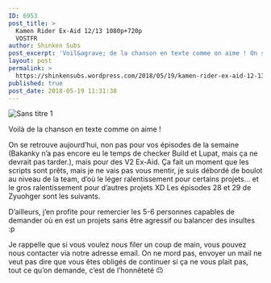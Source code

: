 ```yaml
---
ID: 6953
post_title: >
  Kamen Rider Ex-Aid 12/13 1080p+720p
  VOSTFR
author: Shinken Subs
post_excerpt: 'Voil&agrave; de la chanson en texte comme on aime ! On se retrouve aujourd&rsquo;hui, non pas pour vos &eacute;pisodes de la semaine (Bakanky n&rsquo;a pas encore eu le temps de checker Build et Lupat, mais &ccedil;a ne devrait pas tarder.), mais pour des V2 Ex-Aid. &Ccedil;a fait un moment que les scripts sont pr&ecirc;ts, mais &hellip; <a href="https://shinkensubs.wordpress.com/2018/05/19/kamen-rider-ex-aid-12-13-1080p720p-vostfr/">Continuer &agrave; lire ... <span> "Kamen Rider Ex-Aid 12/13 1080p+720p&nbsp;VOSTFR"</span></a>'
layout: post
permalink: >
  https://shinkensubs.wordpress.com/2018/05/19/kamen-rider-ex-aid-12-13-1080p720p-vostfr/
published: true
post_date: 2018-05-19 11:31:38
---
```

<p><img data-attachment-id="2403" data-permalink="https://shinkensubs.wordpress.com/2018/05/19/kamen-rider-ex-aid-12-13-1080p720p-vostfr/sans-titre-1-216/" data-orig-file="https://shinkensubs.files.wordpress.com/2018/05/sans-titre-17.jpg?w=840" data-orig-size="1080,607" data-comments-opened="1" data-image-meta="{&quot;aperture&quot;:&quot;0&quot;,&quot;credit&quot;:&quot;&quot;,&quot;camera&quot;:&quot;&quot;,&quot;caption&quot;:&quot;&quot;,&quot;created_timestamp&quot;:&quot;0&quot;,&quot;copyright&quot;:&quot;&quot;,&quot;focal_length&quot;:&quot;0&quot;,&quot;iso&quot;:&quot;0&quot;,&quot;shutter_speed&quot;:&quot;0&quot;,&quot;title&quot;:&quot;&quot;,&quot;orientation&quot;:&quot;0&quot;}" data-image-title="Sans titre 1" data-image-description="" data-medium-file="https://shinkensubs.files.wordpress.com/2018/05/sans-titre-17.jpg?w=840?w=300" data-large-file="https://shinkensubs.files.wordpress.com/2018/05/sans-titre-17.jpg?w=840?w=840" class="alignnone size-full wp-image-2403" src="https://shinkensubs.files.wordpress.com/2018/05/sans-titre-17.jpg?w=840" alt="Sans titre 1" srcset="https://united-subs.dearclouds.com/wp-content/uploads/2018/05/a303d2c5eeb13630eb00dc27f674cf60.jpg 840w, https://shinkensubs.files.wordpress.com/2018/05/sans-titre-17.jpg?w=150 150w, https://shinkensubs.files.wordpress.com/2018/05/sans-titre-17.jpg?w=300 300w, https://shinkensubs.files.wordpress.com/2018/05/sans-titre-17.jpg?w=768 768w, https://shinkensubs.files.wordpress.com/2018/05/sans-titre-17.jpg?w=1024 1024w, https://shinkensubs.files.wordpress.com/2018/05/sans-titre-17.jpg 1080w" sizes="(max-width: 709px) 85vw, (max-width: 909px) 67vw, (max-width: 1362px) 62vw, 840px"   /></p>
<p>Voilà de la chanson en texte comme on aime !</p>
<p><span id="more-2402"></span></p>
<p>On se retrouve aujourd&rsquo;hui, non pas pour vos épisodes de la semaine (Bakanky n&rsquo;a pas encore eu le temps de checker Build et Lupat, mais ça ne devrait pas tarder.), mais pour des V2 Ex-Aid. Ça fait un moment que les scripts sont prêts, mais je ne vais pas vous mentir, je suis débordé de boulot au niveau de la team, d&rsquo;où le léger ralentissement pour certains projets&#8230; et le gros ralentissement pour d&rsquo;autres projets XD Les épisodes 28 et 29 de Zyuohger sont les suivants.</p>
<p>D&rsquo;ailleurs, j&rsquo;en profite pour remercier les 5-6 personnes capables de demander où en est un projets sans être agressif ou balancer des insultes :p</p>
<p>Je rappelle que si vous voulez nous filer un coup de main, vous pouvez nous contacter via notre adresse email. On ne mord pas, envoyer un mail ne veut pas dire que vous êtes obligés de continuer si ça ne vous plait pas, tout ce qu&rsquo;on demande, c&rsquo;est de l&rsquo;honnêteté <img src="https://s0.wp.com/wp-content/mu-plugins/wpcom-smileys/twemoji/2/72x72/1f609.png" alt="😉" class="wp-smiley" style="height: 1em; max-height: 1em;" /></p>
<p>&nbsp;</p>